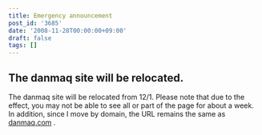 ```yaml
---
title: Emergency announcement
post_id: '3685'
date: '2008-11-28T00:00:00+09:00'
draft: false
tags: []
---
```


## The danmaq site will be relocated.

The danmaq site will be relocated from 12/1. Please note that due to the effect, you may not be able to see all or part of the page for about a week. In addition, since I move by domain, the URL remains the same as [danmaq.com](/) .
